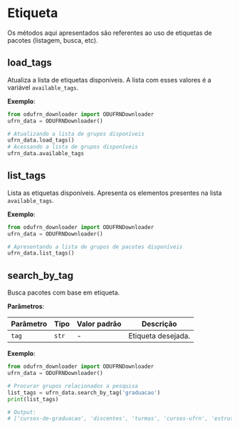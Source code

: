 # Etiqueta
Os métodos aqui apresentados são referentes ao uso de etiquetas de pacotes (listagem, busca, etc).

## load_tags
Atualiza a lista de etiquetas disponíveis. A lista com esses valores é a variável `available_tags`.

**Exemplo**:
```python
from odufrn_downloader import ODUFRNDownloader
ufrn_data = ODUFRNDownloader()

# Atualizando a lista de grupos disponíveis
ufrn_data.load_tags()
# Acessando a lista de grupos disponíveis
ufrn_data.available_tags
```

## list_tags
Lista as etiquetas disponíveis. Apresenta os elementos presentes na lista `available_tags`.

**Exemplo**:
```python
from odufrn_downloader import ODUFRNDownloader
ufrn_data = ODUFRNDownloader()

# Apresentando a lista de grupos de pacotes disponíveis
ufrn_data.list_tags()
```

## search_by_tag
Busca pacotes com base em etiqueta.

**Parâmetros**:

| Parâmetro | Tipo | Valor padrão | Descrição |
| --------- | ---- | ------------ | --------- |
| `tag` | `str` | - | Etiqueta desejada. |

**Exemplo**:
```python
from odufrn_downloader import ODUFRNDownloader
ufrn_data = ODUFRNDownloader()

# Procurar grupos relacionados a pesquisa
list_tags = ufrn_data.search_by_tag('graduacao')
print(list_tags)

# Output:
# ['cursos-de-graduacao', 'discentes', 'turmas', 'cursos-ufrn', 'estruturas-curriculares']
```
